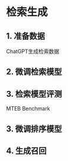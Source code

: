 # 检索生成

## 1. 准备数据

ChatGPT生成检索数据


## 2. 微调检索模型


## 3. 检索模型评测
MTEB Benchmark


## 3. 微调排序模型


## 4. 生成召回

